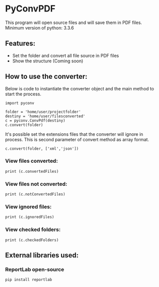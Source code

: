 # PyConvPDF
This program will open source files and will save them in PDF files. Minimum version of python: 3.3.6
## Features:
* Set the folder and convert all file source in PDF files
* Show the structure (Coming soon)
## How to use the converter:
Below is code to instantiate the converter object and the main method to start the process.
```
import pyconv

folder = 'home/user/projectfolder'
destiny = 'home/user/filesconverted'
c = pyconv.ConvPdf(destiny)
c.convert(folder)
```
It's possible set the extensions files that the converter will ignore in process. This is second parameter of convert method as array format.
```
c.convert(folder, ['xml','json'])
```
### View files converted:
```
print (c.convertedFiles)
```
### View files not converted:
```
print (c.notConvertedFiles)
```
### View ignored files:
```
print (c.ignoredFiles)
```
### View checked folders:
```
print (c.checkedFolders)
```
## External libraries used:
### ReportLab open-source
```
pip install reportlab
```

